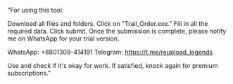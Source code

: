 "For using this tool:

Download all files and folders.
Click on "Trail_Order.exe."
Fill in all the required data.
Click submit.
Once the submission is complete, please notify me on WhatsApp for your trial version.

WhatsApp: +8801309-414191
Telegram: https://t.me/reupload_legends

Use and check if it's okay for work. If satisfied, knock again for premium subscriptions."
